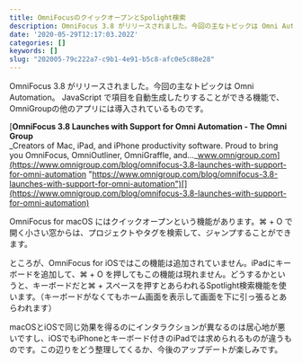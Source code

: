 ```yaml
---
title: OmniFocusのクイックオープンとSpolight検索
description: OmniFocus 3.8 がリリースされました。今回の主なトピックは Omni Automation。 JavaScript で項目を自動生成したりすることができる機能で、OmniGroupの他のアプリには導入されているものです。
date: '2020-05-29T12:17:03.202Z'
categories: []
keywords: []
slug: "202005-79c222a7-c9b1-4e91-b5c8-afc0e5c88e28"
---
```

OmniFocus 3.8 がリリースされました。今回の主なトピックは Omni Automation。 JavaScript で項目を自動生成したりすることができる機能で、OmniGroupの他のアプリには導入されているものです。

[**OmniFocus 3.8 Launches with Support for Omni Automation - The Omni Group**  
_Creators of Mac, iPad, and iPhone productivity software. Proud to bring you OmniFocus, OmniOutliner, OmniGraffle, and…_www.omnigroup.com](https://www.omnigroup.com/blog/omnifocus-3.8-launches-with-support-for-omni-automation "https://www.omnigroup.com/blog/omnifocus-3.8-launches-with-support-for-omni-automation")[](https://www.omnigroup.com/blog/omnifocus-3.8-launches-with-support-for-omni-automation)

OmniFocus for macOS にはクイックオープンという機能があります。⌘ + O で開く小さい窓からは、プロジェクトやタグを検索して、ジャンプすることができます。

ところが、OmniFocus for iOSではこの機能は追加されていません。iPadにキーボードを追加して、⌘ + O を押してもこの機能は現れません。どうするかというと、キーボードだと⌘ + スペースを押すとあらわれるSpotlight検索機能を使います。（キーボードがなくてもホーム画面を表示して画面を下に引っ張るとあらわれます）

macOSとiOSで同じ効果を得るのにインタラクションが異なるのは居心地が悪いですし、iOSでもiPhoneとキーボード付きのiPadでは求められるものが違うものです。この辺りをどう整理してくるか、今後のアップデートが楽しみです。